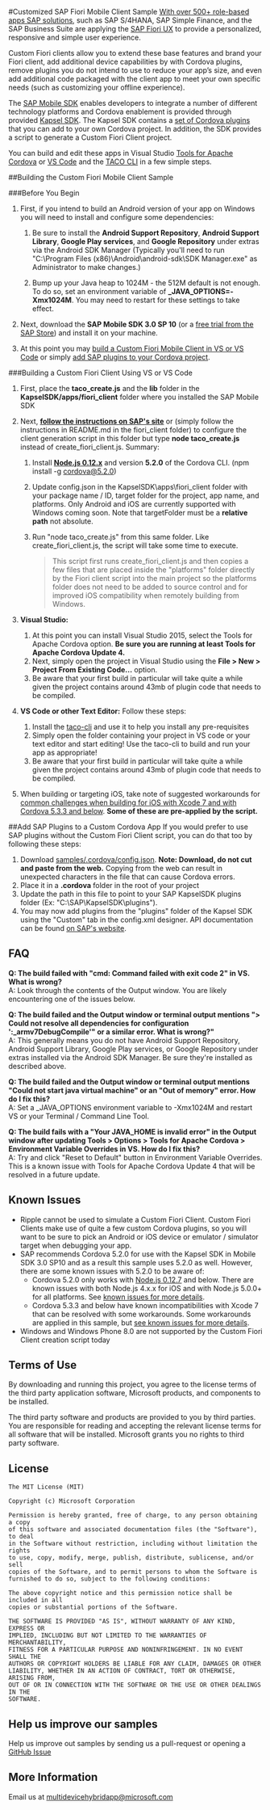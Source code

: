 #Customized SAP Fiori Mobile Client Sample
[With over 500+ role-based apps SAP solutions](http://go.microsoft.com/fwlink/?LinkID=691659), such as SAP S/4HANA, SAP Simple Finance, and the SAP Business Suite are applying the [SAP Fiori UX](http://experience.sap.com/fiori-design/) to provide a personalized, responsive and simple user experience.

Custom Fiori clients allow you to extend these base features and brand your Fiori client, add additional device capabilities by with Cordova plugins, remove plugins you do not intend to use to reduce your app’s size, and even add additional code packaged with the client app to meet your own specific needs (such as customizing your offline experience). 

The [SAP Mobile SDK](http://go.microsoft.com/fwlink/?LinkID=691667) enables developers to integrate a number of different technology platforms and Cordova enablement is provided through provided [Kapsel SDK](http://go.microsoft.com/fwlink/?LinkID=691662). The Kapsel SDK contains a [set of Cordova plugins](http://go.microsoft.com/fwlink/?LinkID=691664) that you can add to your own Cordova project. In addition, the SDK provides a script to generate a Custom Fiori Client project.

You can build and edit these apps in Visual Studio [Tools for Apache Cordova](http://go.microsoft.com/fwlink/?LinkId=398477) or [VS Code](http://go.microsoft.com/fwlink/?LinkID=691671) and the [TACO CLI](http://go.microsoft.com/fwlink/?LinkID=691672) in a few simple steps.

##Building the Custom Fiori Mobile Client Sample

###Before You Begin

1. First, if you intend to build an Android version of your app on Windows you will need to install and configure some dependencies:

	1. Be sure to install the **Android Support Repository**, **Android Support Library**, **Google Play services**, and **Google Repository** under extras via the Android SDK Manager (Typically you'll need to run "C:\Program Files (x86)\Android\android-sdk\SDK Manager.exe" as Administrator to make changes.)

	2. Bump up your Java heap to 1024M - the 512M default is not enough. To do so, set an environment variable of **_JAVA_OPTIONS=-Xmx1024M**. You may need to restart for these settings to take effect.
	
2. Next, download the **SAP Mobile SDK 3.0 SP 10** (or a [free trial from the SAP Store](http://go.microsoft.com/fwlink/?LinkID=691663)) and install it on your machine.

3. At this point you may [build a Custom Fiori Mobile Client in VS or VS Code](#custom) or simply [add SAP plugins to your Cordova project](#plugins).

<a name="custom"></a>
###Building a Custom Fiori Client Using VS or VS Code

1. First, place the **taco_create.js** and the **lib** folder in the **KapselSDK/apps/fiori_client** folder where you installed the SAP Mobile SDK

2. Next, **[follow the instructions on SAP's site](http://go.microsoft.com/fwlink/?LinkID=691661)** or (simply follow the instructions in README.md in the fiori_client folder) to configure the client generation script in this folder but type **node taco_create.js** instead of create_fiori_client.js. Summary:

	1. Install **[Node.js 0.12.x](https://nodejs.org/download/release/v0.12.7/)** and version **5.2.0** of the Cordova CLI. (npm install -g cordova@5.2.0)

	2. Update config.json in the KapselSDK\apps\fiori_client folder with your package name / ID, target folder for the project, app name, and platforms. Only Android and iOS are currently supported with Windows coming soon. Note that targetFolder must be a **relative path** not absolute.
	
	3. Run "node taco_create.js" from this same folder. Like create_fiori_client.js, the script will take some time to execute.

		> This script first runs create_fiori_client.js and then copies a few files that are placed inside the "platforms" folder directly by the Fiori client script into the main project so the platforms folder does not need to be added to source control and for improved iOS compatibility when remotely building from Windows.

3. **Visual Studio:** 
	1. At this point you can install Visual Studio 2015, select the Tools for Apache Cordova option. **Be sure you are running at least Tools for Apache Cordova Update 4.**
	2. Next, simply open the project in Visual Studio using the **File &gt; New &gt; Project From Existing Code...** option. 
	3. Be aware that your first build in particular will take quite a while given the project contains around 43mb of plugin code that needs to be compiled.

4. **VS Code or other Text Editor:** Follow these steps:
	1. Install the [taco-cli](http://go.microsoft.com/fwlink/?LinkID=691672) and use it to help you install any pre-requisites
	2. Simply open the folder containing your project in VS code or your text editor and start editing!  Use the taco-cli to build and run your app as appropriate!
	3. Be aware that your first build in particular will take quite a while given the project contains around 43mb of plugin code that needs to be compiled.

5. When building or targeting iOS, take note of suggested workarounds for [common challenges when building for iOS with Xcode 7 and with Cordova 5.3.3 and below](http://go.microsoft.com/fwlink/?LinkID=691679).  **Some of these are pre-applied by the script.**

<a name="plugins"></a>
##Add SAP Plugins to a Custom Cordova App 
If you would prefer to use SAP plugins without the Custom Fiori Client script, you can do that too by following these steps:

1. Download [samples/.cordova/config.json](http://go.microsoft.com/fwlink/?LinkID=691677). **Note: Download, do not cut and paste from the web.** Copying from the web can result in unexpected characters in the file that can cause Cordova errors.
2. Place it in a **.cordova** folder in the root of your project
3. Update the path in this file to point to your SAP KapselSDK plugins folder (Ex: "C:\\SAP\\KapselSDK\\plugins").
4. You may now add plugins from the "plugins" folder of the Kapsel SDK using the "Custom" tab in the config.xml designer.  API documentation can be found [on SAP's website](http://go.microsoft.com/fwlink/?LinkID=691664).

## FAQ

**Q: The build failed with "cmd: Command failed with exit code 2" in VS. What is wrong?** <br />
A: Look through the contents of the Output window. You are likely encountering one of the issues below.

**Q: The build failed and the Output window or terminal output mentions "> Could not resolve all dependencies for configuration ':_armv7DebugCompile'" or a similar error. What is wrong?"** <br />
A: This generally means you do not have Android Support Repository, Android Support Library, Google Play services, or Google Repository under extras installed via the Android SDK Manager. Be sure they're installed as described above.

**Q: The build failed and the Output window or terminal output mentions "Could not start java virtual machine" or an "Out of memory" error. How do I fix this?** <br />
A: Set a _JAVA_OPTIONS environment variable to -Xmx1024M and restart VS or your Terminal / Command Line Tool.

**Q: The build fails with a "Your JAVA_HOME is invalid error" in the Output window after updating Tools > Options > Tools for Apache Cordova > Environment Variable Overrides in VS. How do I fix this?** <br />
A: Try and click "Reset to Default" button in Environment Variable Overrides. This is a known issue with Tools for Apache Cordova Update 4 that will be resolved in a future update.

## Known Issues
- Ripple cannot be used to simulate a Custom Fiori Client. Custom Fiori Clients make use of quite a few custom Cordova plugins, so you will want to be sure to pick an Android or iOS device or emulator / simulator target when debugging your app.
- SAP recommends Cordova 5.2.0 for use with the Kapsel SDK in Mobile SDK 3.0 SP10 and as a result this sample uses 5.2.0 as well. However, there are some known issues with 5.2.0 to be aware of:  
	- Cordova 5.2.0 only works with [Node.js 0.12.7](https://nodejs.org/download/release/v0.12.7/) and below. There are known issues with both Node.js 4.x.x for iOS and with Node.js 5.0.0+ for all platforms.  See [known issues for more details](http://go.microsoft.com/fwlink/?LinkID=618471).
	- Cordova 5.3.3 and below have known incompatibilities with Xcode 7 that can be resolved with some workarounds. Some workarounds are applied in this sample, but [see known issues for more details](http://go.microsoft.com/fwlink/?LinkID=691679).
- Windows and Windows Phone 8.0 are not supported by the Custom Fiori Client creation script today

## Terms of Use
By downloading and running this project, you agree to the license terms of the third party application software, Microsoft products, and components to be installed. 

The third party software and products are provided to you by third parties. You are responsible for reading and accepting the relevant license terms for all software that will be installed. Microsoft grants you no rights to third party software.

## License
```
The MIT License (MIT)

Copyright (c) Microsoft Corporation

Permission is hereby granted, free of charge, to any person obtaining a copy
of this software and associated documentation files (the "Software"), to deal
in the Software without restriction, including without limitation the rights
to use, copy, modify, merge, publish, distribute, sublicense, and/or sell
copies of the Software, and to permit persons to whom the Software is
furnished to do so, subject to the following conditions:

The above copyright notice and this permission notice shall be included in all
copies or substantial portions of the Software.

THE SOFTWARE IS PROVIDED "AS IS", WITHOUT WARRANTY OF ANY KIND, EXPRESS OR
IMPLIED, INCLUDING BUT NOT LIMITED TO THE WARRANTIES OF MERCHANTABILITY,
FITNESS FOR A PARTICULAR PURPOSE AND NONINFRINGEMENT. IN NO EVENT SHALL THE
AUTHORS OR COPYRIGHT HOLDERS BE LIABLE FOR ANY CLAIM, DAMAGES OR OTHER
LIABILITY, WHETHER IN AN ACTION OF CONTRACT, TORT OR OTHERWISE, ARISING FROM,
OUT OF OR IN CONNECTION WITH THE SOFTWARE OR THE USE OR OTHER DEALINGS IN THE
SOFTWARE.
```

## Help us improve our samples
Help us improve out samples by sending us a pull-request or opening a [GitHub Issue](https://github.com/Microsoft/cordova-samples/issues/new)

## More Information
Email us at multidevicehybridapp@microsoft.com
